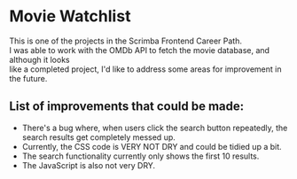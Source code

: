 # Movie Watchlist
This is one of the projects in the Scrimba Frontend Career Path.  
I was able to work with the OMDb API to fetch the movie database, and although it looks  
like a completed project, I'd like to address some areas for improvement in the future.  

## List of improvements that could be made:
- There's a bug where, when users click the search button repeatedly, the search results get completely messed up.  
- Currently, the CSS code is VERY NOT DRY and could be tidied up a bit.  
- The search functionality currently only shows the first 10 results.  
- The JavaScript is also not very DRY.  
